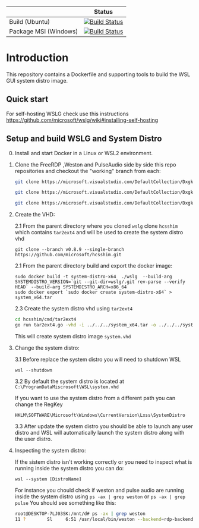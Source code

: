 
|  | Status | 
| :------ | :------: | 
| Build (Ubuntu) | [![Build Status](https://microsoft.visualstudio.com/DxgkLinux/_apis/build/status/wslg?branchName=master&jobName=Build%20(Ubuntu))](https://microsoft.visualstudio.com/DxgkLinux/_build/latest?definitionId=55786&branchName=master) |
| Package MSI (Windows) | [![Build Status](https://microsoft.visualstudio.com/DxgkLinux/_apis/build/status/wslg?branchName=master&jobName=Package%20(Windows))](https://microsoft.visualstudio.com/DxgkLinux/_build/latest?definitionId=55786&branchName=master) |


# Introduction

This repository contains a Dockerfile and supporting tools to build the WSL GUI system distro image.

## Quick start

For self-hosting WSLG check use this instructions https://github.com/microsoft/wslg/wiki#installing-self-hosting

## Setup and build WSLG and System Distro

0. Install and start Docker in a Linux or WSL2 environment.

1. Clone the FreeRDP ,Weston and PulseAudio side by side this repo repositories and checkout the "working" branch from each:

    ```bash
    git clone https://microsoft.visualstudio.com/DefaultCollection/DxgkLinux/_git/FreeRDP vendor/FreeRDP -b working

    git clone https://microsoft.visualstudio.com/DefaultCollection/DxgkLinux/_git/weston vendor/weston -b working

    git clone https://microsoft.visualstudio.com/DefaultCollection/DxgkLinux/_git/pulseaudio vendor/pulseaudio -b working
    ```

2. Create the VHD:

    2.1 From the parent directory where you cloned `wslg` clone `hcsshim` which contains `tar2ext4` and will be used to create the system distro vhd
    ```
    git clone --branch v0.8.9 --single-branch https://github.com/microsoft/hcsshim.git
    ```
    
    2.1 From the parent directory build and export the docker image:
    ```
    sudo docker build -t system-distro-x64  ./wslg  --build-arg SYSTEMDISTRO_VERSION=`git --git-dir=wslg/.git rev-parse --verify HEAD` --build-arg SYSTEMDISTRO_ARCH=x86_64
    sudo docker export `sudo docker create system-distro-x64` > system_x64.tar
    ```
    
    2.3 Create the system distro vhd using `tar2ext4`
    
    ```bash
    cd hcsshim/cmd/tar2ext4
    go run tar2ext4.go -vhd -i ../../../system_x64.tar -o ../../../system.vhd
    ```
    
    This will create system distro image `system.vhd`

3. Change the system distro:

    3.1 Before replace the system distro you will need to shutdown WSL
    
    ```
    wsl --shutdown
    ```
    
    3.2 By default the system distro is located at `C:\ProgramDataMiscrosoft\WSL\system.vhd`
    
    If you want to use the system distro from a different path you can change the RegKey
    
    ```
    HKLM\SOFTWARE\Microsoft\Windows\CurrentVersion\Lxss\SystemDistro
    ```
    
    3.3 After update the system distro you should be able to launch any user distro and WSL will automatically launch the system distro along with the user distro.
    

4. Inspecting the system distro:

    If the sistem distro isn't working correctly or you need to inspect what is running inside the system distro you can do:

    ```
    wsl --system [DistroName]
    ```

    For instance you chould check if weston and pulse audio are running inside the system distro using `ps -ax | grep weston` or `ps -ax | grep pulse`
    You should see something like this:
    ```bash
    root@DESKTOP-7LJ03SK:/mnt/d# ps -ax | grep weston
   11 ?        Sl     6:51 /usr/local/bin/weston --backend=rdp-backend.so --xwayland --shell=rdprail-shell.so --log=/mnt/wslg/weston.log
    ```
